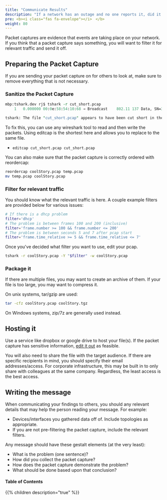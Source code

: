 ```yaml
---
title: "Communicate Results"
description: "If a network has an outage and no one reports it, did it actually break?"
pre: <b><i class="fas fa-envelope"></i>　</b>
weight: 80
---
```


Packet captures are evidence that events are taking place on your network.
If you think that a packet capture says something, you will want to filter
it for relevant traffic and send it off.

## Preparing the Packet Capture

If you are sending your packet capture on for others to look at, make sure to remove everything that is not necessary.

### Sanitize the Packet Capture

```perl
mbp:tshark.dev rj$ tshark -r cut_short.pcap
    1   0.000000 00:0e:58:54:10:68 → Broadcast    802.11 137 Data, SN=359, FN=0, Flags=.p....F.C

tshark: The file "cut_short.pcap" appears to have been cut short in the middle of a packet.
```

To fix this, you can use any wireshark tool to read and then write the packets.
Using editcap is the shortest here and allows you to replace to the same file.

* `editcap cut_short.pcap cut_short.pcap`

You can also make sure that the packet capture is correctly ordered with reordercap:

```bash
reordercap coolStory.pcap temp.pcap
mv temp.pcap coolStory.pcap
```

### Filter for relevant traffic

You should know what the relevant traffic is here.
A couple example filters are provided below for various issues:

```bash
# If there is a dhcp problem
filter='dhcp'
# The problem is between frames 100 and 200 (inclusive)
filter='frame.number >= 100 && frame.number <= 200'
# The problem is between seconds 5 and 7 after pcap start
filter='frame.time_relative >= 5 && frame.time_relative <= 7'
```

Once you've decided what filter you want to use, edit your pcap.

```bash
tshark -r coolStory.pcap -Y "$filter" -w coolStory.pcap
```

### Package it

If there are multiple files, you may want to create an archive of them.
If your file is too large, you may want to compress it.

On unix systems, tar/gzip are used:

```bash
tar -cfz coolStory.pcap coolStory.tgz
```

On Windows systems, zip/7z are generally used instead.

## Hosting it

Use a service like dropbox or google drive to host your file(s).
If the packet capture has sensitive information, [edit it out]() as feasible.

You will also need to share the file with the target audience.
If there are specific recipients in mind, you should specify
their email addresses/access. For corporate infrastructure,
this may be built in to only share with colleagues at the same company.
Regardless, the least access is the best access.

## Writing the message

When communicating your findings to others, you should any relevant details
that may help the person reading your message. For example:

* Devices/interfaces you gathered data off of. Include topologies as
appropriate.
* If you are not pre-filtering the packet capture, include the relevant filters.

Any message should have these gestalt elements (at the very least):

* What is the problem (one sentence)?
* How did you collect the packet capture?
* How does the packet capture demonstrate the problem?
* What should be done based upon that conclusion?

#### Table of Contents

{{% children description="true" %}}
